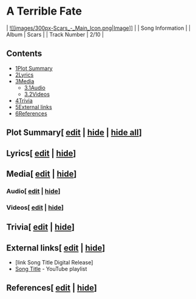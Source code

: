 # A Terrible Fate

| [![[images/300px-Scars_-_Main_Icon.png|Image]]](/wiki/File:Scars_-_Main_Icon.png) |
| Song Information |
| Album | Scars |
| Track Number | 2/10 |

## Contents

- [1Plot Summary](#Plot_Summary)
- [2Lyrics](#Lyrics)
- [3Media](#Media)
  - [3.1Audio](#Audio)
  - [3.2Videos](#Videos)
- [4Trivia](#Trivia)
- [5External links](#External_links)
- [6References](#References)

## Plot Summary\[ [edit](/wiki/A_Terrible_Fate?action=edit&section=1 "Edit section: Plot Summary") \| [hide](/wiki/A_Terrible_Fate "Expand or collapse this section") \| [hide all](/wiki/A_Terrible_Fate "Expand or collapse all sections on this page")\]

## Lyrics\[ [edit](/wiki/A_Terrible_Fate?action=edit&section=2 "Edit section: Lyrics") \| [hide](/wiki/A_Terrible_Fate "Expand or collapse this section")\]

## Media\[ [edit](/wiki/A_Terrible_Fate?action=edit&section=3 "Edit section: Media") \| [hide](/wiki/A_Terrible_Fate "Expand or collapse this section")\]

### Audio\[ [edit](/wiki/A_Terrible_Fate?action=edit&section=4 "Edit section: Audio") \| [hide](/wiki/A_Terrible_Fate "Expand or collapse this section")\]

### Videos\[ [edit](/wiki/A_Terrible_Fate?action=edit&section=5 "Edit section: Videos") \| [hide](/wiki/A_Terrible_Fate "Expand or collapse this section")\]

## Trivia\[ [edit](/wiki/A_Terrible_Fate?action=edit&section=6 "Edit section: Trivia") \| [hide](/wiki/A_Terrible_Fate "Expand or collapse this section")\]

## External links\[ [edit](/wiki/A_Terrible_Fate?action=edit&section=7 "Edit section: External links") \| [hide](/wiki/A_Terrible_Fate "Expand or collapse this section")\]

- \[link Song Title Digital Release\]
- [Song Title](https://www.youtube.com/playlist?list=playlistId) \- YouTube playlist

## References\[ [edit](/wiki/A_Terrible_Fate?action=edit&section=8 "Edit section: References") \| [hide](/wiki/A_Terrible_Fate "Expand or collapse this section")\]